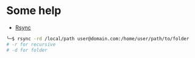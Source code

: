 # Some help
- [Rsync](https://linux.die.net/man/1/rsync)

```bash
╰─$ rsync -rd /local/path user@domain.com:/home/user/path/to/folder
# -r for recursive
# -d for folder
```
